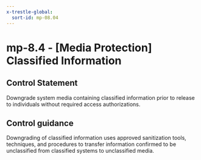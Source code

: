 ```yaml
---
x-trestle-global:
  sort-id: mp-08.04
---
```


# mp-8.4 - \[Media Protection\] Classified Information

## Control Statement

Downgrade system media containing classified information prior to release to individuals without required access authorizations.

## Control guidance

Downgrading of classified information uses approved sanitization tools, techniques, and procedures to transfer information confirmed to be unclassified from classified systems to unclassified media.
